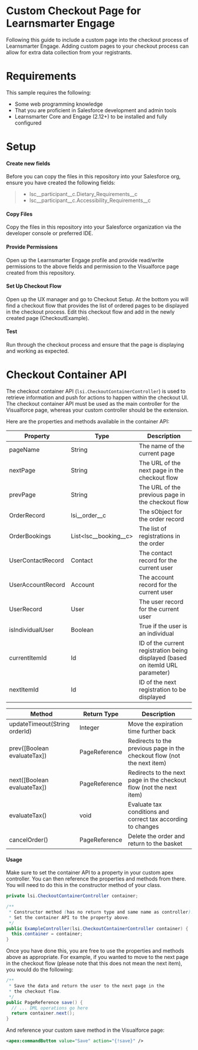 # Custom Checkout Page for Learnsmarter Engage
Following this guide to include a custom page into the checkout process of Learnsmarter Engage. Adding custom pages to your checkout process can allow for extra data collection from your registrants.

# Requirements
This sample requires the following:

* Some web programming knowledge
* That you are proficient in Salesforce development and admin tools 
* Learnsmarter Core and Engage (2.12+) to be installed and fully configured

# Setup
#### Create new fields
Before you can copy the files in this repository into your Salesforce org, ensure you have created the following fields:

> * lsc__participant__c.Dietary_Requirements__c
> * lsc__participant__c.Accessibility_Requirements__c

#### Copy Files
Copy the files in this repository into your Salesforce organization via the developer console or preferred IDE.

#### Provide Permissions
Open up the Learnsmarter Engage profile and provide read/write permissions to the above fields and permission to the Visualforce page created from this repository.

#### Set Up Checkout Flow
Open up the UX manager and go to Checkout Setup. At the bottom you will find a checkout flow that provides the list of ordered pages to be displayed in the checkout process. Edit this checkout flow and add in the newly created page (CheckoutExample).

#### Test
Run through the checkout process and ensure that the page is displaying and working as expected.


# Checkout Container API
The checkout container API (`lsi.CheckoutContainerController`) is used to retrieve information and push for actions to happen within the checkout UI. The checkout container API must be used as the main controller for the Visualforce page, whereas your custom controller should be the extension.

Here are the properties and methods available in the container API:

Property | Type | Description
---------|------|------------
pageName | String | The name of the current page
nextPage | String | The URL of the next page in the checkout flow
prevPage | String | The URL of the previous page in the checkout flow
OrderRecord | lsi__order__c | The sObject for the order record
OrderBookings | List<lsc__booking__c> | The list of registrations in the order
UserContactRecord | Contact | The contact record for the current user
UserAccountRecord | Account | The account record for the current user
UserRecord | User | The user record for the current user
isIndividualUser | Boolean | True if the user is an individual
currentItemId | Id | ID of the current registration being displayed (based on itemId URL parameter)
nextItemId | Id | ID of the next registration to be displayed

Method | Return Type | Description
-------|-------------|------------
updateTimeout(String orderId) | Integer |  Move the expiration time further back
prev([Boolean evaluateTax]) | PageReference | Redirects to the previous page in the checkout flow (not the next item)
next([Boolean evaluateTax]) | PageReference | Redirects to the next page in the checkout flow (not the next item)
evaluateTax() | void | Evaluate tax conditions and correct tax according to changes
cancelOrder() | PageReference | Delete the order and return to the basket


#### Usage
Make sure to set the container API to a property in your custom apex controller. You can then reference the properties and methods from there. You will need to do this in the constructor method of your class.

```java
private lsi.CheckoutContainerController container;

/**
 * Constructor method (has no return type and same name as controller).
 * Set the container API to the property above.
 */
public ExampleController(lsi.CheckoutContainerController container) {
  this.container = container;
}
```

Once you have done this, you are free to use the properties and methods above as appropriate. For example, if you wanted to move to the next page in the checkout flow (please note that this does not mean the next item), you would do the following:

```java
/**
 * Save the data and return the user to the next page in the
 * the checkout flow.
 */
public PageReference save() {
  // ... DML operations go here
  return container.next();
}
```

And reference your custom save method in the Visualforce page:

```xml
<apex:commandButton value="Save" action="{!save}" />
```

